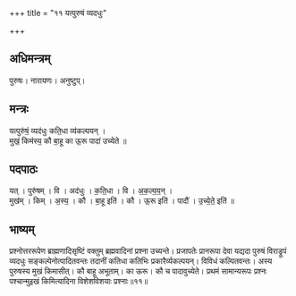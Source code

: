 +++
title = "११ यत्पुरुषं व्यदधुः"

+++
## अधिमन्त्रम्
पुरुषः। नारायणः। अनुष्टुप्।

## मन्त्रः
यत्पुरु॑षं॒ व्यद॑धुः कति॒धा व्य॑कल्पयन् ।  
मुखं॒ किम॑स्य॒ कौ बा॒हू का ऊ॒रू पादा॑ उच्येते ॥

## पदपाठः
यत् । पुरु॑षम् । वि । अद॑धुः । क॒ति॒धा । वि । अ॒क॒ल्प॒य॒न् ।  
मुख॑म् । किम् । अ॒स्य॒ । कौ । बा॒हू इति॑ । कौ । ऊ॒रू इति॑ । पादौ॑ । उ॒च्ये॒ते॒ इति॑ ॥

## भाष्यम्
प्रश्नोत्तररूपेण ब्राह्मणादिसृष्टिं वक्तुम् ब्रह्मवादिनां प्रश्ना उच्यन्ते। प्रजापतेः प्रानरूपा देवा यद्यदा पुरुषं विराड्रूपं व्यदधुः सङ्कल्पेनोत्पादितवन्तः तदानीं कतिधा कतिभिः प्रकारैर्व्यकल्पयन्। विविधं कल्पितवन्तः। अस्य पुरुषस्य मुखं किमासीत्। कौ बाहू अभूताम्। का ऊरू। कौ च पादावुच्येते। प्रथमं सामान्यरूपः प्रश्नः पश्चान्मुइखं किमित्यादिना विशेशविशयाः प्रश्नाः॥११॥